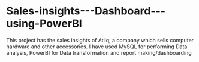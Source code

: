 # Sales-insights---Dashboard---using-PowerBI
This project has the sales insights of Atliq, a company which sells computer hardware and other accessories. I have used MySQL for performing Data analysis, PowerBI for Data transformation and report making/dashboarding

